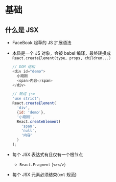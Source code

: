 # 基础

## 什么是 JSX

*   FaceBook 起草的 JS 扩展语法

*   本质是一个 JS 对象，会被 babel 编译，最终转换成 `React.createElement(type, props, children...)`

    ```javascript
    // DOM 结构
    <div id="demo">
      小刚刚
      <span>内容</span>
    </div>
    ```

    ```javascript
    // 转成 jsx
    "use strict";
    React.createElement(
      'div',
      {id: 'demo'},
      '小刚刚',
      React.createElement(
        'span',
        'null',
        '内容'
      )
    );
    ```

*   每个 JSX 表达式有且仅有一个根节点

    *   `React.Fragment` (`<></>`)

*   每个 JSX 元素必须结束(`xml` 规范)
